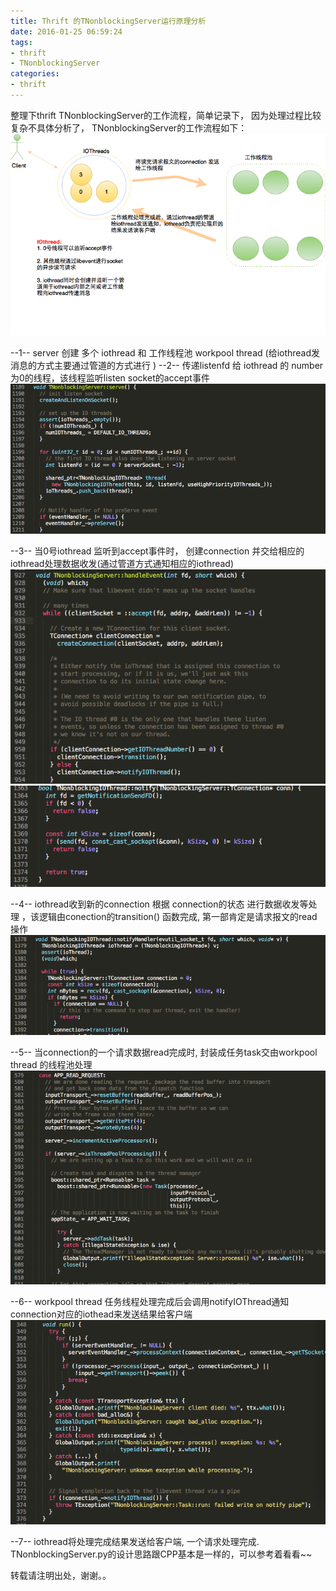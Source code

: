 ```yaml
---
title: Thrift 的TNonblockingServer运行原理分析
date: 2016-01-25 06:59:24
tags:
- thrift
- TNonblockingServer
categories:
- thrift
---
```


整理下thrift TNonblockingServer的工作流程，简单记录下， 因为处理过程比较复杂不具体分析了，
TNonblockingServer的工作流程如下：
![](http://raw.githubusercontent.com/wangxuemin/myblog/master/pic_bak/thrift.png) 

--1-- server 创建 多个 iothread 和  工作线程池 workpool  thread (给iothread发消息的方式主要通过管道的方式进行 )
--2-- 传递listenfd 给 iothread 的 number 为0的线程，该线程监听listen socket的accept事件
![](http://raw.githubusercontent.com/wangxuemin/myblog/master/pic_bak/thrift-2.png) 

--3-- 当0号iothread 监听到accept事件时， 创建connection 并交给相应的iothread处理数据收发(通过管道方式通知相应的iothread)
![](http://raw.githubusercontent.com/wangxuemin/myblog/master/pic_bak/thrift-3.png) 
![](http://raw.githubusercontent.com/wangxuemin/myblog/master/pic_bak/thrift-4.png) 

--4-- iothread收到新的connection 根据 connection的状态 进行数据收发等处理 ，该逻辑由conection的transition()
函数完成, 第一部肯定是请求报文的read操作
![](http://raw.githubusercontent.com/wangxuemin/myblog/master/pic_bak/thrift-5.png) 

--5-- 当connection的一个请求数据read完成时, 封装成任务task交由workpool  thread 的线程池处理
![](http://raw.githubusercontent.com/wangxuemin/myblog/master/pic_bak/thrift-6.png) 

--6-- workpool  thread 任务线程处理完成后会调用notifyIOThread通知connection对应的iothead来发送结果给客户端
![](http://raw.githubusercontent.com/wangxuemin/myblog/master/pic_bak/thrift-7.png) 

--7-- iothread将处理完成结果发送给客户端, 一个请求处理完成.
TNonblockingServer.py的设计思路跟CPP基本是一样的，可以参考着看看~~

转载请注明出处，谢谢。。
